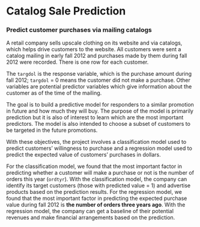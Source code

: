 # Catalog Sale Prediction
### Predict customer purchases via mailing catalogs
A retail company sells upscale clothing on its website and via catalogs, which helps drive customers to the website. All customers were sent a catalog mailing in early fall 2012 and purchases made by them during fall 2012 were recorded. There is one row for each customer.

The `targdol` is the response variable, which is the purchase amount during fall 2012; `targdol` = 0 means the customer did not make a purchase. Other variables are potential predictor variables which give information about the customer as of the time of the mailing.

The goal is to build a predictive model for responders to a similar promotion in future and how much they will buy. The purpose of the model is primarily prediction but it is also of interest to learn which are the most important predictors. The model is also intended to choose a subset of customers to be targeted in the future promotions.

With these objectives, the project involves a classification model used to predict customers’ willingness to purchase and a regression model used to predict the expected value of customers’ purchases in dollars. 

For the classification model, we found that the most important factor in predicting whether a customer will make a purchase or not is the number of orders this year (`ordtyr`). 
With the classification model, the company can identify its target customers (those with predicted value = 1) and advertise products based on the prediction results. 
For the regression model, we found that the most important factor in predicting the expected purchase value during fall 2012 is **the number of orders three years ago**. 
With the regression model, the company can get a baseline of their potential revenues and make financial arrangements based on the prediction.
